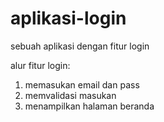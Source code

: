 # aplikasi-login
sebuah aplikasi dengan fitur login

alur fitur login:
1. memasukan email dan pass
2. memvalidasi masukan
3. menampilkan halaman beranda
